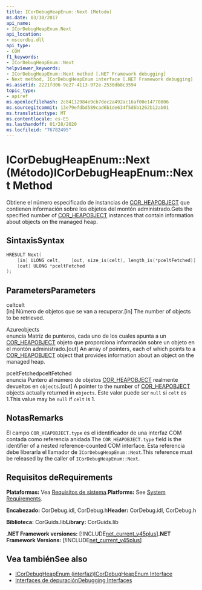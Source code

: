 ```yaml
---
title: ICorDebugHeapEnum::Next (Método)
ms.date: 03/30/2017
api_name:
- ICorDebugHeapEnum.Next
api_location:
- mscordbi.dll
api_type:
- COM
f1_keywords:
- ICorDebugHeapEnum::Next
helpviewer_keywords:
- ICorDebugHeapEnum::Next method [.NET Framework debugging]
- Next method, ICorDebugHeapEnum interface [.NET Framework debugging]
ms.assetid: 2221fd06-9e27-4113-972e-2530db8c3594
topic_type:
- apiref
ms.openlocfilehash: 2c84112984e9cb7dec2a492ac16af00e14770806
ms.sourcegitcommit: 13e79efdbd589cad6b1de634f5d6b1262b12ab01
ms.translationtype: MT
ms.contentlocale: es-ES
ms.lasthandoff: 01/28/2020
ms.locfileid: "76782495"
---
```

# <a name="icordebugheapenumnext-method"></a><span data-ttu-id="09e47-102">ICorDebugHeapEnum::Next (Método)</span><span class="sxs-lookup"><span data-stu-id="09e47-102">ICorDebugHeapEnum::Next Method</span></span>
<span data-ttu-id="09e47-103">Obtiene el número especificado de instancias de [COR_HEAPOBJECT](cor-heapobject-structure.md) que contienen información sobre los objetos del montón administrado.</span><span class="sxs-lookup"><span data-stu-id="09e47-103">Gets the specified number of [COR_HEAPOBJECT](cor-heapobject-structure.md) instances that contain information about objects on the managed heap.</span></span>  
  
## <a name="syntax"></a><span data-ttu-id="09e47-104">Sintaxis</span><span class="sxs-lookup"><span data-stu-id="09e47-104">Syntax</span></span>  
  
```cpp  
HRESULT Next(  
    [in] ULONG celt,    [out, size_is(celt), length_is(*pceltFetched)] COR_HEAPOBJECT  objects[],   
    [out] ULONG *pceltFetched  
);  
```  
  
## <a name="parameters"></a><span data-ttu-id="09e47-105">Parameters</span><span class="sxs-lookup"><span data-stu-id="09e47-105">Parameters</span></span>  
 <span data-ttu-id="09e47-106">celt</span><span class="sxs-lookup"><span data-stu-id="09e47-106">celt</span></span>  
 <span data-ttu-id="09e47-107">[in] Número de objetos que se van a recuperar.</span><span class="sxs-lookup"><span data-stu-id="09e47-107">[in] The number of objects to be retrieved.</span></span>  
  
 <span data-ttu-id="09e47-108">Azure</span><span class="sxs-lookup"><span data-stu-id="09e47-108">objects</span></span>  
 <span data-ttu-id="09e47-109">enuncia Matriz de punteros, cada uno de los cuales apunta a un [COR_HEAPOBJECT](cor-heapobject-structure.md) objeto que proporciona información sobre un objeto en el montón administrado.</span><span class="sxs-lookup"><span data-stu-id="09e47-109">[out] An array of pointers, each of which points to a [COR_HEAPOBJECT](cor-heapobject-structure.md) object that provides information about an object on the managed heap.</span></span>  
  
 <span data-ttu-id="09e47-110">pceltFetched</span><span class="sxs-lookup"><span data-stu-id="09e47-110">pceltFetched</span></span>  
 <span data-ttu-id="09e47-111">enuncia Puntero al número de objetos [COR_HEAPOBJECT](cor-heapobject-structure.md) realmente devueltos en `objects`.</span><span class="sxs-lookup"><span data-stu-id="09e47-111">[out] A pointer to the number of [COR_HEAPOBJECT](cor-heapobject-structure.md) objects actually returned in `objects`.</span></span> <span data-ttu-id="09e47-112">Este valor puede ser `null` si `celt` es 1.</span><span class="sxs-lookup"><span data-stu-id="09e47-112">This value may be `null` if `celt` is 1.</span></span>  
  
## <a name="remarks"></a><span data-ttu-id="09e47-113">Notas</span><span class="sxs-lookup"><span data-stu-id="09e47-113">Remarks</span></span>  
 <span data-ttu-id="09e47-114">El campo `COR_HEAPOBJECT.type` es el identificador de una interfaz COM contada como referencia anidada.</span><span class="sxs-lookup"><span data-stu-id="09e47-114">The `COR_HEAPOBJECT.type` field is the identifier of a nested reference-counted COM interface.</span></span> <span data-ttu-id="09e47-115">Esta referencia debe liberarla el llamador de `ICorDebugHeapEnum::Next`.</span><span class="sxs-lookup"><span data-stu-id="09e47-115">This reference must be released by the caller of `ICorDebugHeapEnum::Next`.</span></span>  
  
## <a name="requirements"></a><span data-ttu-id="09e47-116">Requisitos de</span><span class="sxs-lookup"><span data-stu-id="09e47-116">Requirements</span></span>  
 <span data-ttu-id="09e47-117">**Plataformas:** Vea [Requisitos de sistema](../../../../docs/framework/get-started/system-requirements.md).</span><span class="sxs-lookup"><span data-stu-id="09e47-117">**Platforms:** See [System Requirements](../../../../docs/framework/get-started/system-requirements.md).</span></span>  
  
 <span data-ttu-id="09e47-118">**Encabezado:** CorDebug.idl, CorDebug.h</span><span class="sxs-lookup"><span data-stu-id="09e47-118">**Header:** CorDebug.idl, CorDebug.h</span></span>  
  
 <span data-ttu-id="09e47-119">**Biblioteca:** CorGuids.lib</span><span class="sxs-lookup"><span data-stu-id="09e47-119">**Library:** CorGuids.lib</span></span>  
  
 <span data-ttu-id="09e47-120">**.NET Framework versiones:** [!INCLUDE[net_current_v45plus](../../../../includes/net-current-v45plus-md.md)]</span><span class="sxs-lookup"><span data-stu-id="09e47-120">**.NET Framework Versions:** [!INCLUDE[net_current_v45plus](../../../../includes/net-current-v45plus-md.md)]</span></span>  
  
## <a name="see-also"></a><span data-ttu-id="09e47-121">Vea también</span><span class="sxs-lookup"><span data-stu-id="09e47-121">See also</span></span>

- [<span data-ttu-id="09e47-122">ICorDebugHeapEnum (interfaz)</span><span class="sxs-lookup"><span data-stu-id="09e47-122">ICorDebugHeapEnum Interface</span></span>](icordebugheapenum-interface.md)
- [<span data-ttu-id="09e47-123">Interfaces de depuración</span><span class="sxs-lookup"><span data-stu-id="09e47-123">Debugging Interfaces</span></span>](debugging-interfaces.md)
